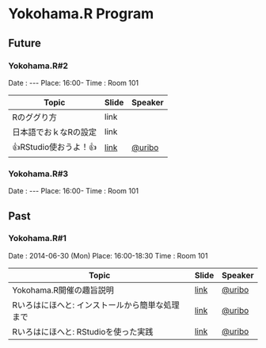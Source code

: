 Yokohama.R Program
======

## Future

### Yokohama.R#2

Date : ---
Place: 16:00-
Time : Room 101

| Topic | Slide | Speaker |
|-------|-------|---------|
| Rのググり方 | link | |
| 日本語でおｋなRの設定 | link | |
| 👍RStudio使おうよ！👍 | [link](http://yokohamar.github.io/rstudio-overview/) | [@uribo](https://github.com/uribo) |

### Yokohama.R#3

Date : ---
Place: 16:00-
Time : Room 101

## Past

### Yokohama.R#1

Date : 2014-06-30 (Mon)
Place: 16:00-18:30 
Time : Room 101

| Topic | Slide | Speaker |
|-------|-------|---------|
| Yokohama.R開催の趣旨説明 | [link](http://yokohamar.github.io/Welcome-to-Yokohama.R/) | [@uribo](https://github.com/uribo) |
| Rいろはにほへと: インストールから簡単な処理まで | [link](http://yokohamar.github.io/introduction-to-r/index.html) | [@uribo](https://github.com/uribo) |
| Rいろはにほへと: RStudioを使った実践 | [link](http://yokohamar.github.io/introduction-to-r/index2.html) | [@uribo](https://github.com/uribo) |